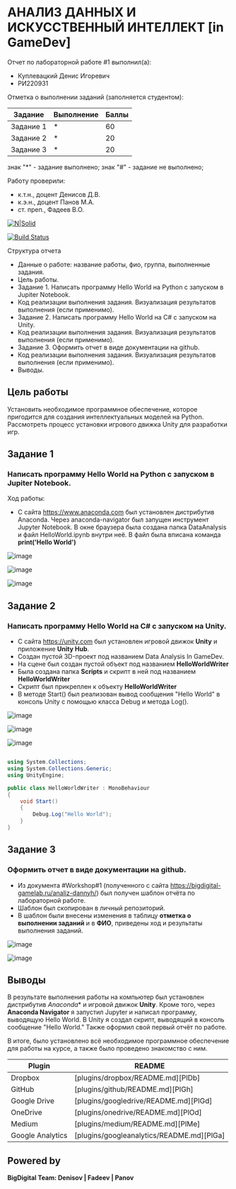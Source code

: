 # АНАЛИЗ ДАННЫХ И ИСКУССТВЕННЫЙ ИНТЕЛЛЕКТ [in GameDev]
Отчет по лабораторной работе #1 выполнил(а):
- Куплевацкий Денис Игоревич
- РИ220931

Отметка о выполнении заданий (заполняется студентом):

| Задание | Выполнение | Баллы |
| ------ | ------ | ------ |
| Задание 1 | * | 60 |
| Задание 2 | * | 20 |
| Задание 3 | * | 20 |

знак "*" - задание выполнено; знак "#" - задание не выполнено;

Работу проверили:
- к.т.н., доцент Денисов Д.В.
- к.э.н., доцент Панов М.А.
- ст. преп., Фадеев В.О.

[![N|Solid](https://cldup.com/dTxpPi9lDf.thumb.png)](https://nodesource.com/products/nsolid)

[![Build Status](https://travis-ci.org/joemccann/dillinger.svg?branch=master)](https://travis-ci.org/joemccann/dillinger)

Структура отчета

- Данные о работе: название работы, фио, группа, выполненные задания.
- Цель работы.
- Задание 1. Написать программу Hello World на Python с запуском в Jupiter Notebook.
- Код реализации выполнения задания. Визуализация результатов выполнения (если применимо).
- Задание 2. Написать программу Hello World на C# с запуском на Unity.
- Код реализации выполнения задания. Визуализация результатов выполнения (если применимо).
- Задание 3. Оформить отчет в виде документации на github.
- Код реализации выполнения задания. Визуализация результатов выполнения (если применимо).
- Выводы.

## Цель работы
Установить необходимое программное обеспечение, которое пригодится для создания интеллектуальных моделей на Python. Рассмотреть процесс установки игрового движка Unity для разработки игр.

## Задание 1
### Написать программу Hello World на Python с запуском в Jupiter Notebook.
Ход работы:
- С сайта https://www.anaconda.com был установлен дистрибутив Anaconda. Через anaconda-navigator был запущен инструмент Jupyter Notebook. В окне браузера была создана папка DataAnalysis и файл HelloWorld.ipynb внутри неё.
В файл была вписана команда **print('Hello World')**

![image](https://github.com/parallaxD/DA-in-GameDev-lab1/assets/81700733/11c8d099-5c07-4d7b-9c7b-41e8b01f7f41)

![image](https://github.com/parallaxD/DA-in-GameDev-lab1/assets/81700733/eb2735d0-dc29-457c-b3d0-04b010630aeb)

![image](https://github.com/parallaxD/DA-in-GameDev-lab1/assets/81700733/17a4dfca-e274-47cc-aac9-8fc41d05964f)


## Задание 2
### Написать программу Hello World на C# с запуском на Unity.

- С сайта https://unity.com был установлен игровой движок **Unity** и приложение **Unity Hub**.
- Создан пустой 3D-проект под названием Data Analysis In GameDev.
- На сцене был создан пустой объект под названием **HelloWorldWriter**
- Была создана папка **Scripts** и скрипт в ней под названием **HelloWorldWriter**
- Скрипт был прикреплен к объекту **HelloWorldWriter**
- В методе Start() был реализован вывод сообщения "Hello World" в консоль Unity с помощью класса Debug и метода Log().

![image](https://github.com/parallaxD/DA-in-GameDev-lab1/assets/81700733/56280e0b-9da9-453f-96f2-137b574f0aa6)

![image](https://github.com/parallaxD/DA-in-GameDev-lab1/assets/81700733/894fdb64-d627-47e0-9ebc-744e6d471886)

![image](https://github.com/parallaxD/DA-in-GameDev-lab1/assets/81700733/9c4c1ad9-c3e0-418b-b717-10083f930865)


```C#

using System.Collections;
using System.Collections.Generic;
using UnityEngine;

public class HelloWorldWriter : MonoBehaviour
{
    void Start()
    {
        Debug.Log("Hello World");
    }
}

```

## Задание 3
### Оформить отчет в виде документации на github.

- Из документа #Workshop#1 (полученного с сайта https://bigdigital-gamelab.ru/analiz-dannyh/) был получен шаблон отчёта по лабораторной работе.
- Шаблон был скопирован в личный репозиторий.
- В шаблон были внесены изменения в таблицу **отметка о выполнении заданий** и в **ФИО**, приведены ход и результаты выполнения заданий.

![image](https://github.com/parallaxD/DA-in-GameDev-lab1/assets/81700733/836077db-19d7-4078-a956-438ddf787a65)

![image](https://github.com/parallaxD/DA-in-GameDev-lab1/assets/81700733/6a498529-0e41-4bad-944b-63fc4bc9a6a2)




## Выводы

В результате выполнения работы на компьютер был установлен дистрибутив *Anaconda** и игровой движок **Unity**. Кроме того, через **Anaconda Navigator** я запустил Jupyter и написал программу, выводящую Hello World.
В Unity я создал скрипт, выводящий в консоль сообщение "Hello World."
Также оформил свой первый отчёт по работе.

В итоге, было установлено всё необходимое программное обеспечение для работы на курсе, а также было проведено знакомство с ним.

| Plugin | README |
| ------ | ------ |
| Dropbox | [plugins/dropbox/README.md][PlDb] |
| GitHub | [plugins/github/README.md][PlGh] |
| Google Drive | [plugins/googledrive/README.md][PlGd] |
| OneDrive | [plugins/onedrive/README.md][PlOd] |
| Medium | [plugins/medium/README.md][PlMe] |
| Google Analytics | [plugins/googleanalytics/README.md][PlGa] |

## Powered by

**BigDigital Team: Denisov | Fadeev | Panov**
